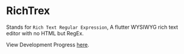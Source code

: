 # RichTrex

Stands for `Rich Text Regular Expression`, A flutter WYSIWYG rich text editor with no HTML but RegEx.

View Development Progress [here](https://github.com/users/Nialixus/projects/2).
